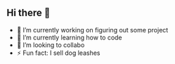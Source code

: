## Hi there 👋

<!--
**ntripathy29/ntripathy29** is a ✨ _special_ ✨ repository because its `README.md` (this file) appears on your GitHub profile.

Here are some ideas to get you started:

- 🔭 I’m currently working on figuring out some project
- 🌱 I’m currently learning how to code
- 👯 I’m looking to collabo
- ⚡ Fun fact: I sell dog leashes
-->
- 🔭 I’m currently working on figuring out some project
- 🌱 I’m currently learning how to code
- 👯 I’m looking to collabo
- ⚡ Fun fact: I sell dog leashes

